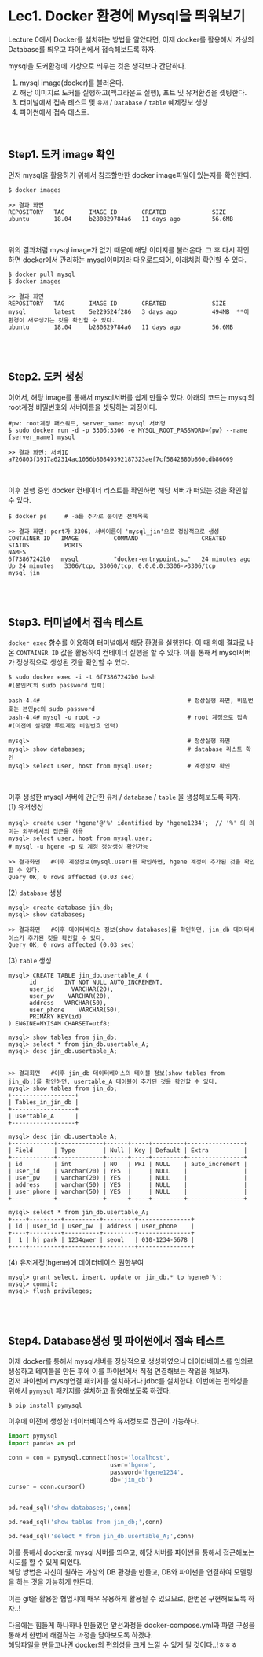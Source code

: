 # Lec1. Docker 환경에 Mysql을 띄워보기
Lecture 0에서 Docker를 설치하는 방법을 알았다면, 이제 docker를 활용해서 가상의 Database를 띄우고 파이썬에서 접속해보도록 하자.    

mysql을 도커환경에 가상으로 띄우는 것은 생각보다 간단하다.   
  1. mysql image(docker)를 불러온다.
  2. 해당 이미지로 도커를 실행하고(백그라운드 실행), 포트 및 유저환경을 셋팅한다.
  3. 터미널에서 접속 테스트 및  `유저` / `Database` / `table` 예제정보 생성
  4. 파이썬에서 접속 테스트.
<br/>


## Step1. 도커 image 확인
먼저 mysql을 활용하기 위해서 참조할만한 docker image파일이 있는지를 확인한다.  

```shell
$ docker images

>> 결과 화면
REPOSITORY   TAG       IMAGE ID       CREATED             SIZE
ubuntu       18.04     b280829784a6   11 days ago         56.6MB
```
<br/>

위의 결과처럼 mysql image가 없기 때문에 해당 이미지를 불러온다. 그 후 다시 확인하면 docker에서 관리하는 mysql이미지라 다운로드되어, 아래처럼 확인할 수 있다.
```shell
$ docker pull mysql
$ docker images

>> 결과 화면
REPOSITORY   TAG       IMAGE ID       CREATED             SIZE
mysql        latest    5e229524f286   3 days ago          494MB  **이 환경이 새로생기는 것을 확인할 수 있다.
ubuntu       18.04     b280829784a6   11 days ago         56.6MB
```
<br/><br/>



## Step2. 도커 생성

이어서, 해당 image를 통해서 mysql서버를 쉽게 만들수 있다. 아래의 코드는 mysql의 root계정 비밀번호와 서버이름을 셋팅하는 과정이다.  

```shell
#pw: root계정 패스워드, server_name: mysql 서버명
$ sudo docker run -d -p 3306:3306 -e MYSQL_ROOT_PASSWORD={pw} --name {server_name} mysql

>> 결과 화면: 서버ID
a726803f3917a62314ac1056b80849392187323aef7cf5842880b860cdb86669
```
<br/> 

이후 실행 중인 docker 컨테이너 리스트를 확인하면 해당 서버가 떠있는 것을 확인할 수 있다.
```shell
$ docker ps     # -a를 추가로 붙이면 전체목록

>> 결과 화면: port가 3306, 서버이름이 'mysql_jin'으로 정상적으로 생성
CONTAINER ID   IMAGE          COMMAND                  CREATED          STATUS          PORTS                                              NAMES
6f73867242b0   mysql          "docker-entrypoint.s…"   24 minutes ago   Up 24 minutes   3306/tcp, 33060/tcp, 0.0.0.0:3306->3306/tcp        mysql_jin
```
<br/><br/> 


## Step3. 터미널에서  접속 테스트
`docker exec` 함수를 이용하여 터미널에서 해당 환경을 실행한다. 이 때 위에 결과로 나온 `CONTAINER ID` 값을 활용하여 컨테이너 실행을 할 수 있다. 
이를 통해서 mysql서버가 정상적으로 생성된 것을 확인할 수 있다.  
```shell
$ sudo docker exec -i -t 6f73867242b0 bash
#(본인PC의 sudo password 입력)

bash-4.4#                                          # 정상실행 화면, 비밀번호는 본인pc의 sudo password
bash-4.4# mysql -u root -p                         # root 계정으로 접속
#(이전에 설정한 루트계정 비밀번호 입력)

mysql>                                             # 정상실행 화면
mysql> show databases;                             # database 리스트 확인
mysql> select user, host from mysql.user;          # 계정정보 확인

```
<br/>

이후 생성한 mysql 서버에 간단한 `유저` / `database` / `table` 을 생성해보도록 하자.  
(1) 유저생성
```mysql
mysql> create user 'hgene'@'%' identified by 'hgene1234';  // '%' 의 의미는 외부에서의 접근을 허용
mysql> select user, host from mysql.user;
# mysql -u hgene -p 로 계정 정상생성 확인가능

>> 결과화면   #이후 계정정보(mysql.user)를 확인하면, hgene 계정이 추가된 것을 확인할 수 있다.
Query OK, 0 rows affected (0.03 sec)
```

(2) `database` 생성
```mysql
mysql> create database jin_db;
mysql> show databases;

>> 결과화면   #이후 데이터베이스 정보(show databases)를 확인하면, jin_db 데이터베이스가 추가된 것을 확인할 수 있다.
Query OK, 0 rows affected (0.03 sec)
```

(3) `table` 생성
```mysql
mysql> CREATE TABLE jin_db.usertable_A (
      id        INT NOT NULL AUTO_INCREMENT,
      user_id     VARCHAR(20),
      user_pw    VARCHAR(20),
      address   VARCHAR(50),
      user_phone    VARCHAR(50),
      PRIMARY KEY(id)
) ENGINE=MYISAM CHARSET=utf8;
    
mysql> show tables from jin_db;
mysql> select * from jin_db.usertable_A;
mysql> desc jin_db.usertable_A;


>> 결과화면   #이후 jin_db 데이터베이스의 테이블 정보(show tables from jin_db;)를 확인하면, usertable_A 테이블이 추가된 것을 확인할 수 있다.
mysql> show tables from jin_db;
+------------------+
| Tables_in_jin_db |
+------------------+
| usertable_A      |
+------------------+

mysql> desc jin_db.usertable_A;
+------------+-------------+------+-----+---------+----------------+
| Field      | Type        | Null | Key | Default | Extra          |
+------------+-------------+------+-----+---------+----------------+
| id         | int         | NO   | PRI | NULL    | auto_increment |
| user_id    | varchar(20) | YES  |     | NULL    |                |
| user_pw    | varchar(20) | YES  |     | NULL    |                |
| address    | varchar(50) | YES  |     | NULL    |                |
| user_phone | varchar(50) | YES  |     | NULL    |                |
+------------+-------------+------+-----+---------+----------------+

mysql> select * from jin_db.usertable_A;
+----+---------+----------+---------+---------------+
| id | user_id | user_pw  | address | user_phone    |
+----+---------+----------+---------+---------------+
|  1 | hj park | 1234qwer | seoul   | 010-1234-5678 |
+----+---------+----------+---------+---------------+
```

(4) 유저계정(hgene)에 데이터베이스 권한부여
```
mysql> grant select, insert, update on jin_db.* to hgene@'%';
mysql> commit; 
mysql> flush privileges; 
```

<br/><br/>



## Step4. Database생성 및 파이썬에서 접속 테스트
이제 docker를 통해서 mysql서버를 정상적으로 생성하였으니 데이터베이스를 임의로 생성하고 테이블을 만든 후에 이를 파이썬에서 직접 연결해보는 작업을 해보자.  
먼저 파이썬에 mysql연결 패키지를 설치하거나 jdbc를 설치한다. 이번에는 편의성을 위해서 `pymysql` 패키지를 설치하고 활용해보도록 하겠다.


```shell
$ pip install pymysql
```

이후에 이전에 생성한 데이터베이스와 유저정보로 접근이 가능하다.
```python 
import pymysql
import pandas as pd

conn = con = pymysql.connect(host='localhost', 
                             user='hgene', 
                             password='hgene1234',
                             db='jin_db')
cursor = conn.cursor()


pd.read_sql('show databases;',conn)

pd.read_sql('show tables from jin_db;',conn)

pd.read_sql('select * from jin_db.usertable_A;',conn)

```

이를 통해서 docker로 mysql 서버를 띄우고, 해당 서버를 파이썬을 통해서 접근해보는 시도를 할 수 있게 되었다.  
해당 방법은 자신이 원하는 가상의 DB 환경을 만들고, DB와 파이썬을 연결하여 모델링을 하는 것을 가능하게 만든다.  

이는 git을 활용한 협업시에 매우 유용하게 활용될 수 있으므로, 한번은 구현해보도록 하자..!

다음에는 힘들게 하나하나 만들었던 앞선과정을 docker-compose.yml과 파일 구성을 통해서 한번에 해결하는 과정을 담아보도록 하겠다.  
해당파일을 만들고나면 docker의 편의성을 크게 느낄 수 있게 될 것이다..!ㅎㅎㅎ

